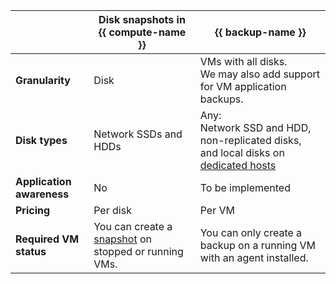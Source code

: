 | | Disk snapshots in {{ compute-name }} | {{ backup-name }} |
| --- | --- | --- |
| **Granularity** | Disk | VMs with all disks.<br>We may also add support for VM application backups. |
| **Disk types** | Network SSDs and HDDs | Any:<br>Network SSD and HDD,<br>non-replicated disks,<br>and local disks on [dedicated hosts](../compute/concepts/dedicated-host.md) |
| **Application awareness** | No | To be implemented |
| **Pricing** | Per disk | Per VM |
| **Required VM status** | You can create a [snapshot](../compute/concepts/snapshot.md) on stopped or running VMs. | You can only create a backup on a running VM with an agent installed. |